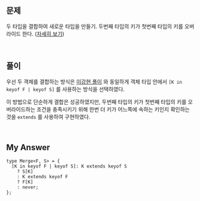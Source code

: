 ## 문제

두 타입을 결합하여 새로운 타입을 만들기. 두번째 타입의 키가 첫번째 타입의 키를 오버라이드 한다. ([자세히 보기](https://github.com/type-challenges/type-challenges/blob/main/questions/00599-medium-merge/README.md))

<br>

## 풀이

우선 두 객체를 결합하는 방식은 [이강현 풀이](https://www.notion.so/ae98e2ab687e4c8dbc043cbfe1837fc0) 와 동일하게 객체 타입 안에서 `[K in keyof F | keyof S]` 를 사용하는 방식을 선택하였다.

이 방법으로 단순하게 결합은 성공하였지만, 두번째 타입의 키가 첫번째 타입의 키를 오버라이드하는 조건을 충족시키기 위해 한번 더 키가 어느쪽에 속하는 키인지 확인하는 것을 `extends` 를 사용하여 구현하였다.

<br>

## My Answer

```tsx
type Merge<F, S> = {
  [K in keyof F | keyof S]: K extends keyof S
    ? S[K]
    : K extends keyof F
    ? F[K]
    : never;
};
```
